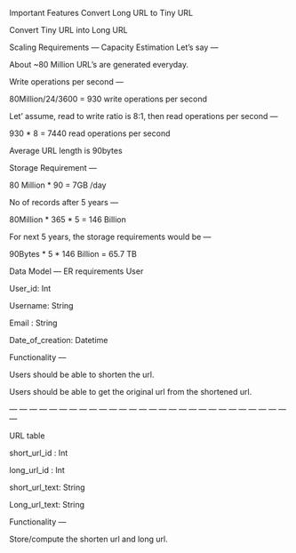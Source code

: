 Important Features
Convert Long URL to Tiny URL

Convert Tiny URL into Long URL

Scaling Requirements — Capacity Estimation
Let’s say —

About ~80 Million URL’s are generated everyday.

Write operations per second —

80Million/24/3600 = 930 write operations per second

Let’ assume, read to write ratio is 8:1, then read operations per second —

930 * 8 = 7440 read operations per second

Average URL length is 90bytes

Storage Requirement —

80 Million * 90 = 7GB /day

No of records after 5 years —

80Million * 365 * 5 = 146 Billion

For next 5 years, the storage requirements would be —

90Bytes * 5 * 146 Billion = 65.7 TB

Data Model — ER requirements
User

User_id: Int

Username: String

Email : String

Date_of_creation: Datetime

Functionality —

Users should be able to shorten the url.

Users should be able to get the original url from the shortened url.

— — — — — — — — — — — — — — — — — — — — — — — — — — — — —

URL table

short_url_id : Int

long_url_id : Int

short_url_text: String

Long_url_text: String

Functionality —

Store/compute the shorten url and long url.
